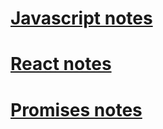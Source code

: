 # [Javascript notes](./javascript.md)

# [React notes](./React.md)

# [Promises notes](./Promises.md)